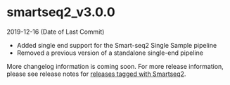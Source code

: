 # smartseq2_v3.0.0

2019-12-16 (Date of Last Commit)

* Added single end support for the Smart-seq2 Single Sample pipeline
* Removed a previous version of a standalone single-end pipeline


More changelog information is coming soon. For more release information, please see release notes for [releases tagged with Smartseq2](https://github.com/HumanCellAtlas/skylab/releases). 
